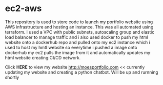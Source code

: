 # ec2-aws
This repository is used to store code to launch my portfolio website using AWS infrastructure and hosting an instance. This was all automated using terraform. 
I used a VPC with public subnets, autoscaling group and elastic load balancer to manage traffic and i also used docker to push my html website onto a dockerhub repo and pulled onto my ec2 instance which i used to host my hmtl website so everytime i pushed a image onto dockerhub my ec2 pulls the image from it and automatically updates my html website creating CI/CD network.


Click **HERE** to view my website
http://moesportfolio.com << currently updating my website and creating a python chatbot. Will be up and rurnning shortly

